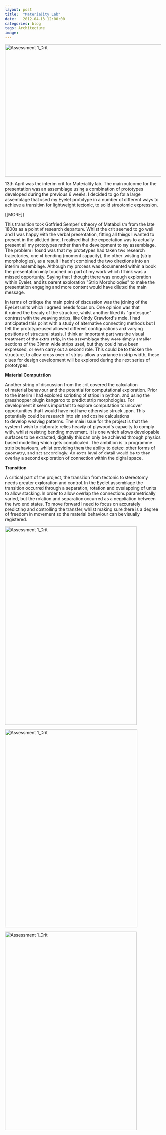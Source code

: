 ```yaml
---
layout: post
title:  "Materiality Lab"
date:   2012-04-13 12:00:00
categories: blog
tags: Architecture
image:
---
```

<a title="Assessment 1_Crit by ChrisBamborough, on Flickr" href="http://www.flickr.com/photos/chrisbamborough/7112294869/"><img src="http://farm8.staticflickr.com/7229/7112294869_72985d1142_z.jpg" alt="Assessment 1_Crit" width="640" height="428" /></a>

13th April was the interim crit for Materiality lab. The main outcome for the presentation was an assemblage using a combination of prototypes developed during the previous 6 weeks. I decided to go for a large assemblage that used my Eyelet prototype in a number of different ways to achieve a transition for lightweight tectonic, to solid streotomic expression.

[[MORE]]

This transition took Gotfried Semper's theory of Matabolism from the late 1800s as a point of research departure. Whilst the crit seemed to go well and I was happy with the verbal presentation, fitting all things I wanted to present in the allotted time, I realised that the expectation was to actually present all my prototypes rather than the development to my assemblage. The problem i found was that my prototypes had taken two research trajectories, one of bending (moment capacity), the other twisting (strip morphologies), as a result I hadn't combined the two directions into an interim assemblage. Although my process was documented within a book the presentation only touched on part of my work which I think was a missed opportunity. Saying that I thought there was enough exploration within Eyelet, and its parent exploration "Strip Morphologies" to make the presentation engaging and more content would have diluted the main message.

In terms of critique the main point of discussion was the joining of the EyeLet units which I agreed needs focus on. One opinion was that it ruined the beauty of the structure, whilst another liked its "grotesque" contrast with the weaving strips, like Cindy Crawford's mole. I had anticipated this point with a study of alternative connecting methods but I felt the prototype used allowed different configurations and varying positions of structural stasis. I think an important part was the visual treatment of the extra strip, in the assemblage they were simply smaller sections of the 30mm wide strips used, but they could have been expressed, or even carry out a second role. This could be to thicken the structure, to allow cross over of strips, allow a variance in strip width, these clues for design development will be explored during the next series of prototypes.

<strong>Material Computation</strong>

Another string of discussion from the crit covered the calculation of material behaviour and the potential for computational exploration. Prior to the interim I had explored scripting of strips in python, and using the grasshopper plugin kangaroo to predict strip morphologies. For development it seems important to explore computation to uncover opportunities that I would have not have otherwise struck upon. This potentially could be research into sin and cosine calculations to develop weaving patterns. The main issue for the project is that the system I wish to elaborate relies heavily of plywood's capacity to comply with, whilst resisting bending movement. It is one which allows developable surfaces to be extracted, digitally this can only be achieved through physics based modelling which gets complicated. The ambition is to programme strip behaviours, whilst providing them the ability to detect other forms of geometry, and act accordingly. An extra level of detail would be to then overlay a second exploration of connection within the digital space.

<strong>Transition</strong>

A critical part of the project, the transition from tectonic to stereotomy needs greater exploration and control. In the Eyelet assemblage the transition occurred through a separation, rotation and overlapping of units to allow stacking. In order to allow overlap the connections parametrically varied, but the rotation and separation occurred as a negotiation between the two end states. To move forward I need to focus on accurately predicting and controlling the transfer, whilst making sure there is a degree of freedom in movement so the material behaviour can be visually registered.

<a title="Assessment 1_Crit by ChrisBamborough, on Flickr" href="http://www.flickr.com/photos/chrisbamborough/7112298969/"><img src="http://farm8.staticflickr.com/7140/7112298969_7ae7e8b6a7_z.jpg" alt="Assessment 1_Crit" width="426" height="640" /></a>

<a title="Assessment 1_Crit by ChrisBamborough, on Flickr" href="http://www.flickr.com/photos/chrisbamborough/7112287371/"><img src="http://farm9.staticflickr.com/8142/7112287371_2cb34320cf_z.jpg" alt="Assessment 1_Crit" width="428" height="640" /></a>

<a title="Assessment 1_Crit by ChrisBamborough, on Flickr" href="http://www.flickr.com/photos/chrisbamborough/6966218158/"><img src="http://farm8.staticflickr.com/7069/6966218158_bb021d5f8e_z.jpg" alt="Assessment 1_Crit" width="426" height="640" /></a>
